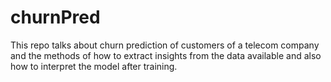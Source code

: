 # churnPred

This repo talks about churn prediction of customers of a telecom company and the methods of how to extract insights from the data available and also how to interpret the model after training.
